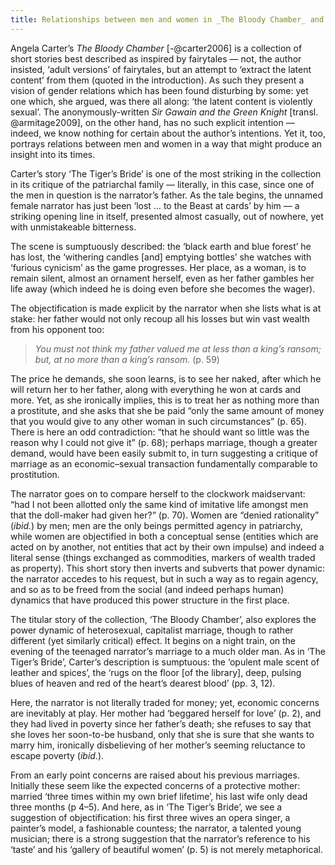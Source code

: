 ```yaml
---
title: Relationships between men and women in _The Bloody Chamber_ and _Sir Gawain and the Green Knight_
---
```


Angela Carter’s _The Bloody Chamber_ [-@carter2006] is a collection of short stories best described as inspired by fairytales — not, the author insisted, ‘adult versions’ of fairytales, but an attempt to ‘extract the latent content’ from them (quoted in the introduction). As such they present a vision of gender relations which has been found disturbing by some: yet one which, she argued, was there all along: ‘the latent content is violently sexual’. The anonymously-written _Sir Gawain and the Green Knight_ [transl. @armitage2009], on the other hand, has no such explicit intention — indeed, we know nothing for certain about the author’s intentions. Yet it, too, portrays relations between men and women in a way that might produce an insight into its times.

Carter’s story ‘The Tiger’s Bride’ is one of the most striking in the collection in its critique of the patriarchal family — literally, in this case, since one of the men in question is the narrator’s father. As the tale begins, the unnamed female narrator has just been ‘lost … to the Beast at cards’ by him — a striking opening line in itself, presented almost casually, out of nowhere, yet with unmistakeable bitterness.

The scene is sumptuously described: the ‘black earth and blue forest’ he has lost, the ‘withering candles [and] emptying bottles’ she watches with ‘furious cynicism’ as the game progresses. Her place, as a woman, is to remain silent, almost an ornament herself, even as her father gambles her life away (which indeed he is doing even before she becomes the wager).

The objectification is made explicit by the narrator when she lists what is at stake: her father would not only recoup all his losses but win vast wealth from his opponent too:

> _You must not think my father valued me at less than a king’s ransom; but, at *no more* than a king’s ransom._ (p.&nbsp;59)

The price he demands, she soon learns, is to see her naked, after which he will return her to her father, along with everything he won at cards and more. Yet, as she ironically implies, this is to treat her as nothing more than a prostitute, and she asks that she be paid “only the same amount of money that you would give to any other woman in such circumstances” (p.&nbsp;65). There is here an odd contradiction: “that he should want so little was the reason why I could not give it” (p.&nbsp;68); perhaps marriage, though a greater demand, would have been easily submit to, in turn suggesting a critique of marriage as an economic–sexual transaction fundamentally comparable to prostitution.

The narrator goes on to compare herself to the clockwork maidservant: “had I not been allotted only the same kind of imitative life amongst men that the doll-maker had given her?” (p.&nbsp;70). Women are “denied rationality” (_ibid._) by men; men are the only beings permitted agency in patriarchy, while women are objectified in both a conceptual sense (entities which are acted on by another, not entities that act by their own impulse) and indeed a literal sense (things exchanged as commodities, markers of wealth traded as property). This short story then inverts and subverts that power dynamic: the narrator accedes to his request, but in such a way as to regain agency, and so as to be freed from the social (and indeed perhaps human) dynamics that have produced this power structure in the first place.

The titular story of the collection, ‘The Bloody Chamber’, also explores the power dynamic of heterosexual, capitalist marriage, though to rather different (yet similarly critical) effect. It begins on a night train, on the evening of the teenaged narrator’s marriage to a much older man. As in ‘The Tiger’s Bride’, Carter’s description is sumptuous: the ‘opulent male scent of leather and spices’, the ‘rugs on the floor [of the library], deep, pulsing blues of heaven and red of the heart’s dearest blood’ (pp.&nbsp;3,&nbsp;12).

Here, the narrator is not literally traded for money; yet, economic concerns are inevitably at play. Her mother had ‘beggared herself for love’ (p.&nbsp;2), and they had lived in poverty since her father’s death; she refuses to say that she loves her soon-to-be husband, only that she is sure that she wants to marry him, ironically disbelieving of her mother’s seeming reluctance to escape poverty (_ibid._).

From an early point concerns are raised about his previous marriages. Initially these seem like the expected concerns of a protective mother: married ‘three times within my own brief lifetime’, his last wife only dead three months (p&nbsp;4–5). And here, as in ‘The Tiger’s Bride’, we see a suggestion of objectification: his first three wives an opera singer, a painter’s model, a fashionable countess; the narrator, a talented young musician; there is a strong suggestion that the narrator’s reference to his ‘taste’ and his ‘gallery of beautiful women’ (p.&nbsp;5) is not merely metaphorical.
